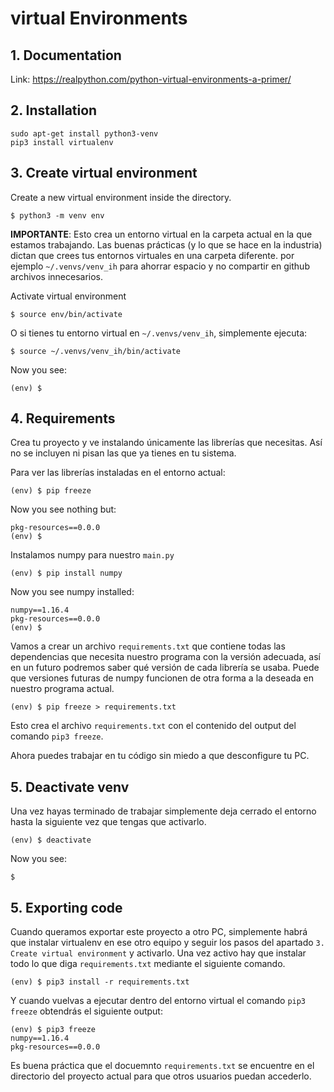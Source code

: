 # virtual Environments

## 1. Documentation

Link: https://realpython.com/python-virtual-environments-a-primer/ 

## 2. Installation

```console
sudo apt-get install python3-venv
pip3 install virtualenv
```

## 3. Create virtual environment

Create a new virtual environment inside the directory. 

```console
$ python3 -m venv env
```
**IMPORTANTE**: Esto crea un entorno virtual en la carpeta actual en la que estamos trabajando. Las buenas prácticas (y lo que se hace en la industria) dictan que crees tus entornos virtuales en una carpeta diferente. por ejemplo `~/.venvs/venv_ih` para ahorrar espacio y no compartir en github archivos innecesarios. 

Activate virtual environment

```console
$ source env/bin/activate
```
O si tienes tu entorno virtual en `~/.venvs/venv_ih`, simplemente ejecuta: 
```console
$ source ~/.venvs/venv_ih/bin/activate
```
Now you see: 

```console
(env) $
```

## 4. Requirements
Crea tu proyecto y ve instalando únicamente las librerías que necesitas. Así no se incluyen ni pisan las que ya tienes en tu sistema. 

Para ver las librerías instaladas en el entorno actual: 

```console
(env) $ pip freeze
```

Now you see nothing but:  

```console
pkg-resources==0.0.0
(env) $
```

Instalamos numpy para nuestro `main.py`

```console
(env) $ pip install numpy
```

Now you see numpy installed:  

```
numpy==1.16.4
pkg-resources==0.0.0
(env) $
```

Vamos a crear un archivo `requirements.txt` que contiene todas las dependencias que necesita nuestro programa con la versión adecuada, así en un futuro podremos saber qué versión de cada librería se usaba. Puede que versiones futuras de numpy funcionen de otra forma a la deseada en nuestro programa actual. 

```console
(env) $ pip freeze > requirements.txt
```

Esto crea el archivo `requirements.txt` con el contenido del output del comando `pip3 freeze`. 

Ahora puedes trabajar en tu código sin miedo a que desconfigure tu PC. 

## 5. Deactivate venv

Una vez hayas terminado de trabajar simplemente deja cerrado el entorno hasta la siguiente vez que tengas que activarlo. 

```console
(env) $ deactivate
```

Now you see:  

```console
$
```

## 5. Exporting code

Cuando queramos exportar este proyecto a otro PC, simplemente habrá que instalar virtualenv en ese otro equipo y seguir los pasos del apartado `3. Create virtual environment` y activarlo. Una vez activo hay que instalar todo lo que diga `requirements.txt` mediante el siguiente comando. 

```console
(env) $ pip3 install -r requirements.txt
```

Y cuando vuelvas a ejecutar dentro del entorno virtual el comando `pip3 freeze` obtendrás el siguiente output: 

```console
(env) $ pip3 freeze
numpy==1.16.4
pkg-resources==0.0.0
```

Es buena práctica que el docuemnto `requirements.txt` se encuentre en el directorio del proyecto actual para que otros usuarios puedan accederlo. 
